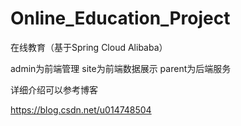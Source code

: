 # Online_Education_Project
在线教育（基于Spring Cloud Alibaba）

admin为前端管理
site为前端数据展示
parent为后端服务

详细介绍可以参考博客

https://blog.csdn.net/u014748504
